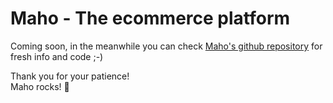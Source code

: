 # Maho - The ecommerce platform

Coming soon, in the meanwhile you can check 
[Maho's github repository](https://github.com/MahoCommerce/maho)
for fresh info and code ;-)

Thank you for your patience!  
Maho rocks! 🚀